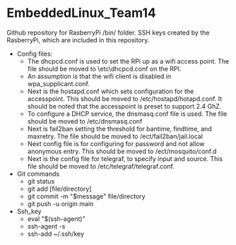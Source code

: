 # EmbeddedLinux_Team14

Github repository for RasberryPi /bin/ folder. 
SSH keys created by the RasberryPi, which are included in this repository. 
- Config files:
  - The dhcpcd.conf is used to set the RPi up as a wifi access point. The file should be moved to \etc\dhcpcd.conf on the RPI. 
  - An assumption is that the wifi client is disabled in wpa_supplicant.conf. 
  - Next is the hostapd.conf which sets configuration for the accesspoint. This should be moved to /etc/hostapd/hotapd.conf. It should be noted that the accesspoint is preset to support 2.4 GhZ.
  - To configure a DHCP service, the dnsmasq.conf file is used. The file should be moved to /etc/dnsmasq.conf
  - Next is fail2ban setting the threshold for bantime, findtime, and maxretry. The file should be moved to /ect/fail2ban/jail.local
  - Next config file is for configuring for password and not allow anonymous entry. This should be moved to /ect/mosquito/conf.d
  - Next is the config file for telegraf, to specify input and source. This file should be moved to /etc/telegraf/telegraf.conf. 
- Git commands
  - git status
  - git add [file/directory]
  - git commit -m "$message" file/directory
  - git push -u origin main
- Ssh_key
  - eval "$(ssh-agent)"
  - ssh-agent -s 
  - ssh-add ~/.ssh/key
